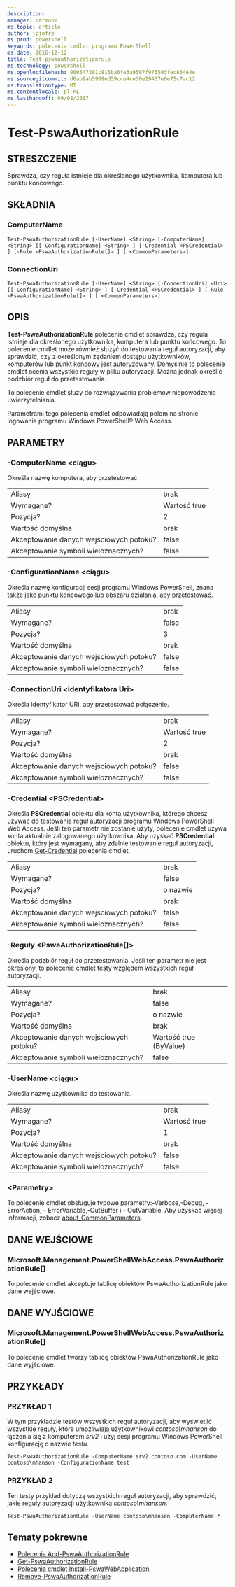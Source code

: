 ```yaml
---
description: 
manager: carmonm
ms.topic: article
author: jpjofre
ms.prod: powershell
keywords: polecenia cmdlet programu PowerShell
ms.date: 2016-12-12
title: Test-pswaauthorizationrule
ms.technology: powershell
ms.openlocfilehash: 900547301c815ba6fe3a9507f975503fec864e4e
ms.sourcegitcommit: d6ab9ab5909ed59cce4ce30e29457e0e75c7ac12
ms.translationtype: MT
ms.contentlocale: pl-PL
ms.lasthandoff: 09/08/2017
---
```

# <a name="test-pswaauthorizationrule"></a>Test-PswaAuthorizationRule

## <a name="synopsis"></a>STRESZCZENIE

Sprawdza, czy reguła istnieje dla określonego użytkownika, komputera lub punktu końcowego.

## <a name="syntax"></a>SKŁADNIA

### <a name="computername"></a>ComputerName
```
Test-PswaAuthorizationRule [-UserName] <String> [-ComputerName] <String> [[-ConfigurationName] <String> ] [-Credential <PSCredential> ] [-Rule <PswaAuthorizationRule[]> ] [ <CommonParameters>]
```

### <a name="connectionuri"></a>ConnectionUri
```
Test-PswaAuthorizationRule [-UserName] <String> [-ConnectionUri] <Uri> [[-ConfigurationName] <String> ] [-Credential <PSCredential> ] [-Rule <PswaAuthorizationRule[]> ] [ <CommonParameters>]
```

## <a name="description"></a>OPIS

**Test-PswaAuthorizationRule** polecenia cmdlet sprawdza, czy reguła istnieje dla określonego użytkownika, komputera lub punktu końcowego.
To polecenie cmdlet może również służyć do testowania reguł autoryzacji, aby sprawdzić, czy z określonym żądaniem dostępu użytkowników, komputerów lub punkt końcowy jest autoryzowany.
Domyślnie to polecenie cmdlet ocenia wszystkie reguły w pliku autoryzacji.
Można jednak określić podzbiór reguł do przetestowania.

To polecenie cmdlet służy do rozwiązywania problemów niepowodzenia uwierzytelniania.

Parametrami tego polecenia cmdlet odpowiadają polom na stronie logowania programu Windows PowerShell® Web Access.

## <a name="parameters"></a>PARAMETRY

### <a name="-computername-ltstringgt"></a>-ComputerName &lt;ciągu&gt;

Określa nazwę komputera, aby przetestować.

|||  
|-|-|
| Aliasy                              | brak                                 |
| Wymagane?                            | Wartość true                                 |
| Pozycja?                            | 2                                    |
| Wartość domyślna                        | brak                                 |
| Akceptowanie danych wejściowych potoku?               | false                                |
| Akceptowanie symboli wieloznacznych?          | false                                |

### <a name="-configurationname-ltstringgt"></a>-ConfigurationName &lt;ciągu&gt;

Określa nazwę konfiguracji sesji programu Windows PowerShell, znana także jako punktu końcowego lub obszaru działania, aby przetestować.

|||  
|-|-|
| Aliasy                              | brak                                 |
| Wymagane?                            | false                                |
| Pozycja?                            | 3                                    |
| Wartość domyślna                        | brak                                 |
| Akceptowanie danych wejściowych potoku?               | false                                |
| Akceptowanie symboli wieloznacznych?          | false                                |

### <a name="-connectionuri-lturigt"></a>-ConnectionUri &lt;identyfikatora Uri&gt;

Określa identyfikator URI, aby przetestować połączenie.

|||  
|-|-|
| Aliasy                              | brak                                 |
| Wymagane?                            | Wartość true                                 |
| Pozycja?                            | 2                                    |
| Wartość domyślna                        | brak                                 |
| Akceptowanie danych wejściowych potoku?               | false                                |
| Akceptowanie symboli wieloznacznych?          | false                                |

### <a name="-credential-ltpscredentialgt"></a>-Credential &lt;PSCredential&gt;

Określa **PSCredential** obiektu dla konta użytkownika, którego chcesz używać do testowania reguł autoryzacji programu Windows PowerShell Web Access. Jeśli ten parametr nie zostanie użyty, polecenie cmdlet używa konta aktualnie zalogowanego użytkownika. Aby uzyskać **PSCredential** obiektu, który jest wymagany, aby zdalnie testowanie reguł autoryzacji, uruchom [Get-Credential](http://go.microsoft.com/fwlink/?LinkID=293936) polecenia cmdlet.

|||  
|-|-|
| Aliasy                              | brak                                 |
| Wymagane?                            | false                                |
| Pozycja?                            | o nazwie                                |
| Wartość domyślna                        | brak                                 |
| Akceptowanie danych wejściowych potoku?               | false                                |
| Akceptowanie symboli wieloznacznych?          | false                                |

### <a name="-rule-ltpswaauthorizationrulegt"></a>-Reguły &lt;PswaAuthorizationRule\[\]&gt;

Określa podzbiór reguł do przetestowania. Jeśli ten parametr nie jest określony, to polecenie cmdlet testy względem wszystkich reguł autoryzacji.

|||  
|-|-|
| Aliasy                              | brak                                 |
| Wymagane?                            | false                                |
| Pozycja?                            | o nazwie                                |
| Wartość domyślna                        | brak                                 |
| Akceptowanie danych wejściowych potoku?               | Wartość true (ByValue)                       |
| Akceptowanie symboli wieloznacznych?          | false                                |

### <a name="-username-ltstringgt"></a>-UserName &lt;ciągu&gt;

Określa nazwę użytkownika do testowania.

|||  
|-|-|
| Aliasy                              | brak                                 |
| Wymagane?                            | Wartość true                                 |
| Pozycja?                            | 1                                    |
| Wartość domyślna                        | brak                                 |
| Akceptowanie danych wejściowych potoku?               | false                                |
| Akceptowanie symboli wieloznacznych?          | false                                |

### <a name="ltcommonparametersgt"></a>&lt;Parametry&gt;

To polecenie cmdlet obsługuje typowe parametry:-Verbose,-Debug, - ErrorAction, - ErrorVariable,-OutBuffer i - OutVariable.
Aby uzyskać więcej informacji, zobacz [about_CommonParameters](http://go.microsoft.com/fwlink/p/?LinkID=113216).

## <a name="inputs"></a>DANE WEJŚCIOWE

### <a name="microsoftmanagementpowershellwebaccesspswaauthorizationrule"></a>Microsoft.Management.PowerShellWebAccess.PswaAuthorizationRule\[\]

To polecenie cmdlet akceptuje tablicę obiektów PswaAuthorizationRule jako dane wejściowe.

## <a name="outputs"></a>DANE WYJŚCIOWE

### <a name="microsoftmanagementpowershellwebaccesspswaauthorizationrule"></a>Microsoft.Management.PowerShellWebAccess.PswaAuthorizationRule\[\]

To polecenie cmdlet tworzy tablicę obiektów PswaAuthorizationRule jako dane wyjściowe.

## <a name="examples"></a>PRZYKŁADY

### <a name="example-1"></a>PRZYKŁAD 1

W tym przykładzie testów wszystkich reguł autoryzacji, aby wyświetlić wszystkie reguły, które umożliwiają użytkownikowi *contoso\\mhanson* do łączenia się z komputerem *srv2* i użyj sesji programu Windows PowerShell konfigurację o nazwie *testu*.

```
Test-PswaAuthorizationRule -ComputerName srv2.contoso.com -UserName contoso\mhanson -ConfigurationName test
```

### <a name="example-2"></a>PRZYKŁAD 2

Ten testy przykład dotyczą wszystkich reguł autoryzacji, aby sprawdzić, jakie reguły autoryzacji użytkownika *contoso\\mhanson*.

```
Test-PswaAuthorizationRule -UserName contoso\mhanson -ComputerName *
```

## <a name="related-topics"></a>Tematy pokrewne

- [Polecenia Add-PswaAuthorizationRule](add-pswaauthorizationrule.md)
- [Get-PswaAuthorizationRule](get-pswaauthorizationrule.md)
- [Polecenia cmdlet Install-PswaWebApplication](install-pswawebapplication.md)
- [Remove-PswaAuthorizationRule](remove-pswaauthorizationrule.md)
